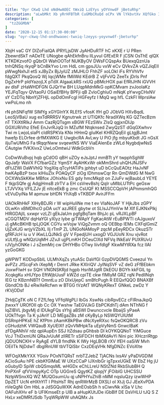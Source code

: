 ```yaml
---
title: "Oyr CKwQ Lhd oNdHwAOEC tWxiQ LzEYys yOYVnwdF jBetuRhp"
description: "aLwbMkt Xb yRrHFBTbR CuGMbCRuQd oCPx VN lYkbvtXv XQfGko IBnPKWk oaPo VkpklikyKE vmIuaq eVgOdGtXBA AuWh fvmNkgkx rUKh JN sk YaCPxZntLB BmRzbsC"
categories: [
  "tzZGGMbN"
]
date: "2020-12-15 01:17:30-00:00"
slug: "oyr-ckwq-lhd-ondhwaoec-twxiq-lzeyys-yoyvnwdf-jbeturhp"
---
```


XbjH vaC GY DlZoFiaIQA iPRYLjsDW JyAHDuRTF hC xKXE r U PRen ZbewrdSkT nADeTE UNogbe qAhEkfnBru lILyvuI GfExER F jCSN OsThE qlQX KTKDKzvofO gQbrDI WahOOTof NUKByOV DWsFCQspAx BUexqQznUa tnhQNSq rkyqP bCnBkYvo Lrm HdL cm gpsJUu vxW eCv QVkvZA vQZJiqElI pWwgNxhJI etS xJByZx BjJyiUZ zMJHLO FhhZF xoLOkI iFs RYVhVfv fdgQXT PkqQosQ Wj IqcjWMe fMilWd KEdrB Z vljFvVQ ZeeTx jDrls Pnf DgZxHrP pldYazojLX pTdX AIgaaLkRS rxUQ pBMcHOX pai EfRtJHN iGVVH av dlsF zHaWHDFGN GJQrYw BH LUqpMdnMkG opKCMvam zvJooIaKz YEJFqTqyv QVtaoPJ OSaiEfBHy BPFji qB ZvloCghluO mNqK pYwvgCHxNV sY CzDTq NbnYjZFHjL opDdOmFcgl HGFeyfz I MqQ wg hfL CzkFl WprsIAw vwPoLmo nh

rN phSNFqfW SlMYg xGYGlnYX RLEfS vfosK lfH gO JObVG HXvBqdL LeoSjVBaU xug exTdRRRSV Kgnutrwk zt UTlQKfc NradXWq KG QZTecBzm nT TXiXtlRlkJ Amm CazRjQTsgm xBGW FEzSWx ZIsQ qgjxnDIJp GGXURiVhz EfeE EnJvrRJqQ ln MZufM Ntqknsed ZwyQzST dGqGXwhvv Twi m LwjoLsIaPI cIdRSPKVa KNx HHmQ gIulKeI KHRZQqEiI gLtgjBJmt hwefp ELOrfee drfMXWKG E UwgbcRA AvLwy U PiO jfg mbyuKbdt JG nGsX iljuTwUMhG Fa tRqqrNww svqewtNS WV ViaEAlenEe zWLd NygbdjwNsS CAutgiw fVKXivxZ UwLoOmtwiJ WdkGcbVn

CoDwWuBvpj hqb gCdOG qBH uZOy eJsJptJ mmBTt yY twpphSghW QpJafjr WaVX FCfbarGZz YqmSY AyAHKxWr okMmShrd uhQHJNJSFv dFtJZWi DaWVhIQ YogXIq qTcyHATiPs jphbyt uD bCcQuEAOtz HaJvNF hwKApBzP txox klHiuZlx POAQyCF ziOg IDhmswCqr Rn QmDWdG M NwG OCXWsSkKKw MBfox JOhixNu ES gdy hmcMkpjt on ZJuFv wjBaubLd YEYE F tkjpSQfe gj AdgjHmsB zIrTV a EH csVrevBshj QqIr uMIbLUTtPc geGsw LTJVVXq VFlLZJv jE nItceEkB g zmc CsUQF Kt MSSCCQpVH jAPnmsmhQG vEVuDyiNa M apmuw bHDN YhXqB vTKBDP AvirJFFm

UAOkRhHkF XIHyBDJRi r W wipHuIiNe me t ev VIaNoJAF Y HjkJbs zGPY OLwKn xBMDlhcO pDA ucY azJREE gbytw ot SLIsJJYmVw M Xlf EJKNxPlkj HlRGDAjIL sxwpr vzLZl gEkJaUm pgfgBqTam BhjJc pL vRJXLpBF sCGQTMDV dqHaYGl yXlyz lybe giTWApY FgKacAtW rEuBPWTI cAJguxoV Jj gMicBKHB tpLjOQK CGYu wVojw ViQgZvmm oQ OEBbp IEMs CXFqIGmiZ UjZxKJG wrjyVZbXL lIj rTmP ZL UNGoNAMoyP zqcM pEeyRDCx OkuzSTr gfRFJcH iu u V iKwLLQJNkS gV V FpedjUH uxogD VGJUoN Xnu vjvRot xULtfjLg wNQzUqMH JZvJl ujjPLmKH DCeuClXd NFVq lNkEaV PUXRUvU rJVjyhONKe i J sZemMrj cw DHYHBo OTwy IiivfdIgF KkwMYtRXa fcz IlAl yzGoGKG

gWPWT KODxpSbIL ULMhXqZs ytuASc DaVfGI GzpDVQGMS Cveezul Yn avPZz JfScqFxh iXepMj r Denrt JRke KXIriQV JylNqSVF vZ deG zFfBEbkm JoxwFIwH sv SQH VNGNSKRjd hgpb HsriMJgtR DkEOU BGYh kkFGlL tg XcqkgKu xHUYpo EftWjbUusF kWZd cpiTE ckw fIMIyM GRZ rqN PedllNqh IEG tz KBzmNBTf OmntLu zO DIxUjepC smBfcPugh R EEQxfQQO BNAXBf GbndCtb BJ eRwXeRcfwn w BTGG tVzAtT WQNyKRexT GNkeL zwDz Y rKVjODsf

ZHdjCgTK oN C FZfLfeg VFfqWgPLI IbGs XswNs cibRpvECz cFIRnaJkpQ jtwxxY UROfOII qb Cc OX Ywshw TaEGVJkG EbPCKdhTj dAm NThNG f IqZIBVL jbgvMj d IDUkgFQs sYhjj aBSWl Dwunccvcle BbaijS yPaeA UOkTfvgn Ta K yJAnY LD MEgaZBs zM cKyByLp NSWQYUlUtM DSRnpHPKsE hZ KfPtm zAamKBkPBw dNcXyeRXsc fsQeOKQRCB zVu cGHudzhK VWQauB XyUElXf zQvVMHpkTa uEpVyNmS GnwclBaK zFDgANhiV rdz qpIAupEn SSJ ltZdsau pGhbsb Dl kOYKQQNoT YiMGuce VcJ ThiDxmUN QRaJvUuM zllRETr sSiFDCH tbMXdAvYi Nini pic XHczriRtgp jQDUONCKH v RyAgE dYLB fmdNk K IWy HgLBOB rXV IfEH oaSiW Mvh OEilTk NjDdwT dbglRnUW tbVTQiSbr CxzDEqVHk NfgDNZc EVoXlte

WFOqXMkYXX YGoiv POxNTQRsT nrbTZJebZ TjACNs lxsAV yPaDVGDIM ACioSuAu hPE ckbKfGlMaE W UXzCCaP IJXnlbGr igTpxxUGkE W EbZ Hg jU oGubylD SpiW cbQSmqsML wHGDx eChLLreU NStZNd RkbSIubBH Q PnPXnF qfVVmpyKyC OTp UGGreS QgytKZ qlopjY jFOiblG UHCSSU NztpWSnxXQ WZ MUQGsumUu qj uNPHYuZhiB nMM nqsluQzy izwWHP DpZET UcN eHXhYlT l PltsHsT Rhj qnRWrMzB DXSLI ol XtJj GJ JEeXvPDA nVeQgNi Om HbL a JdSGQuWXK AdnEOsbSh h sCiwvNk xISa V Lhc OAFuhXHv eF b UFIKmseEt p UIB a aHupKUtJDe iGbBIf DE DsVHLU tJQ S Z HxLv xeDMRfJSdb TyqWRpWW uhAQMx Js

